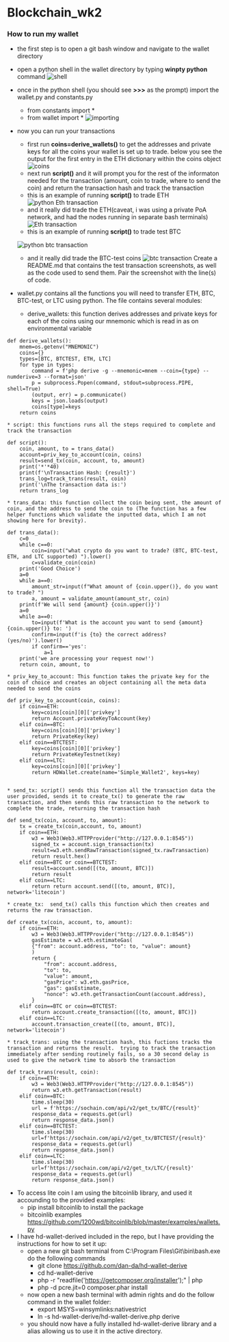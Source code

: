 # Blockchain_wk2 
### How to run my wallet
* the first step is to open a git bash window and navigate to the wallet directory
* open a python shell in the wallet directory by typing **winpty python** command
    ![shell](./wallet/images/python_shell.png)
* once in the python shell (you should see **>>>** as the prompt) import the wallet.py and constants.py 
    * from constants import *
    * from wallet import *
    ![importing](./wallet/images/importing.png)
* now you can run your transactions
    * first run **coins=derive_wallets()** to get the addresses and private keys for all the coins your wallet is set up to trade.  below you see the output for the first entry in the ETH dictionary within the coins object
    ![coins](./wallet/images/coins.png)
    * next run **script()** and it will prompt you for the rest of the informaton needed for the transaction (amount, coin to trade, where to send the coin) and return the transaction hash and track the transaction
    * this is an example of running **script()** to trade ETH
    ![python Eth transaction](./wallet/images/python_eth_trans_output.png)
    * and it really did trade the ETH(caveat, i was using a private PoA network, and had the nodes running in separate bash terminals)
    ![Eth transaction](./wallet/images/eth_transaction.png)
    * this is an example of running **script()** to trade test BTC
    
    ![python btc transaction](./wallet/images/python_btctest_trans_output.png)
    * and it really did trade the BTC-test coins
    ![btc transaction](./wallet/images/btctest_transaction.png)
Create a README.md that contains the test transaction screenshots, as well as the code used to send them. Pair the screenshot with the line(s) of code.

* wallet.py contains all the functions you will need to transfer ETH, BTC, BTC-test, or LTC using python.  The file contains several modules:
    * derive_wallets: this function derives addresses and private keys for each of the coins using our mnemonic which is read in as on environmental variable
    
~~~
def derive_wallets():
    mnem=os.getenv("MNEMONIC")
    coins={}
    types=[BTC, BTCTEST, ETH, LTC]
    for type in types:
        command = f'php derive -g --mnemonic=mnem --coin={type} --numderive=3 --format=json'
        p = subprocess.Popen(command, stdout=subprocess.PIPE, shell=True)
        (output, err) = p.communicate()
        keys = json.loads(output)
        coins[type]=keys
    return coins
~~~

    * script: this functions runs all the steps required to complete and track the transaction
    
~~~
def script():  
    coin, amount, to = trans_data()
    account=priv_key_to_account(coin, coins)
    result=send_tx(coin, account, to, amount)
    print('*'*40)
    print(f'\nTransaction Hash: {result}')
    trans_log=track_trans(result, coin)
    print('\nThe transaction data is:')
    return trans_log
~~~

    * trans_data: this function collect the coin being sent, the amount of coin, and the address to send the coin to (The function has a few helper functions which validate the inputted data, which I am not showing here for brevity).
        
~~~
def trans_data():
    c=0
    while c==0:
        coin=input("what crypto do you want to trade? (BTC, BTC-test, ETH, and LTC supported) ").lower()
        c=validate_coin(coin)
    print('Good Choice')
    a=0
    while a==0:
        amount_str=input(f"What amount of {coin.upper()}, do you want to trade? ")
        a, amount = validate_amount(amount_str, coin)
    print(f'We will send {amount} {coin.upper()}')
    a=0
    while a==0:
        to=input(f'What is the account you want to send {amount} {coin.upper()} to: ')
        confirm=input(f'is {to} the correct address? (yes/no)').lower()
        if confirm=='yes':
            a=1
    print('we are processing your request now!')
    return coin, amount, to
~~~


    * priv_key_to_account: This function takes the private key for the coin of choice and creates an object containing all the meta data needed to send the coins
    
~~~
def priv_key_to_account(coin, coins):
    if coin==ETH:
        key=coins[coin][0]['privkey']
        return Account.privateKeyToAccount(key)
    elif coin==BTC:
        key=coins[coin][0]['privkey']
        return PrivateKey(key)
    elif coin==BTCTEST:
        key=coins[coin][0]['privkey']
        return PrivateKeyTestnet(key)
    elif coin==LTC:
        key=coins[coin][0]['privkey']
        return HDWallet.create(name='Simple_Wallet2', keys=key)
    
~~~

    * send_tx: script() sends this function all the transaction data the user provided, sends it to create_tx() to generate the raw transaction, and then sends this raw transaction to the network to complete the trade, returning the transaction hash
    
~~~
def send_tx(coin, account, to, amount):
    tx = create_tx(coin,account, to, amount)
    if coin==ETH:
        w3 = Web3(Web3.HTTPProvider("http://127.0.0.1:8545"))
        signed_tx = account.sign_transaction(tx)
        result=w3.eth.sendRawTransaction(signed_tx.rawTransaction)
        return result.hex()
    elif coin==BTC or coin==BTCTEST:
        result=account.send([(to, amount, BTC)])
        return result
    elif coin==LTC:
        return return account.send([(to, amount, BTC)], network='litecoin')
~~~

    * create_tx:  send_tx() calls this function which then creates and returns the raw transaction.
    
~~~
def create_tx(coin, account, to, amount):
    if coin==ETH:
        w3 = Web3(Web3.HTTPProvider("http://127.0.0.1:8545"))
        gasEstimate = w3.eth.estimateGas(
        {"from": account.address, "to": to, "value": amount}
        )
        return {
            "from": account.address,
            "to": to,
            "value": amount,
            "gasPrice": w3.eth.gasPrice,
            "gas": gasEstimate,
            "nonce": w3.eth.getTransactionCount(account.address),
        }
    elif coin==BTC or coin==BTCTEST:
        return account.create_transaction([(to, amount, BTC)])
    elif coin==LTC:
        account.transaction_create([(to, amount, BTC)], network='litecoin')
~~~

    * track_trans: using the transaction hash, this fuctions tracks the transaction and returns the result.  trying to track the transaction immediately after sending routinely fails, so a 30 second delay is used to give the network time to absorb the transaction
    
~~~
def track_trans(result, coin):
    if coin==ETH:
        w3 = Web3(Web3.HTTPProvider("http://127.0.0.1:8545"))
        return w3.eth.getTransaction(result)
    elif coin==BTC: 
        time.sleep(30)
        url = f'https://sochain.com/api/v2/get_tx/BTC/{result}'
        response_data = requests.get(url)
        return response_data.json() 
    elif coin==BTCTEST:
        time.sleep(30)
        url=f'https://sochain.com/api/v2/get_tx/BTCTEST/{result}'
        response_data = requests.get(url)
        return response_data.json() 
    elif coin==LTC:
        time.sleep(30)
        url=f'https://sochain.com/api/v2/get_tx/LTC/{result}'
        response_data = requests.get(url)
        return response_data.json() 
~~~
  
* To access lite coin I am using the bitcoinlib library, and used it accounding to the provided examples:
    * pip install bitcoinlib to install the package
    * bitcoinlib examples https://github.com/1200wd/bitcoinlib/blob/master/examples/wallets.py
* I have hd-wallet-derived included in the repo, but I have providing the instructions for how to set it up:
    * open a new git bash terminal from C:\Program Files\Git\bin\bash.exe do the following commands
        * git clone https://github.com/dan-da/hd-wallet-derive
        * cd hd-wallet-derive
        * php -r "readfile('https://getcomposer.org/installer');" | php
        * php -d pcre.jit=0 composer.phar install
    * now open a new bash terminal with admin rights and do the follow command in the wallet folder:
        * export MSYS=winsymlinks:nativestrict
        * ln -s hd-wallet-derive/hd-wallet-derive.php derive
    * you should now have a fully installed hd-wallet-derive library and a alias allowing us to use it in the active directory.